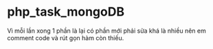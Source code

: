 # php_task_mongoDB
Vì mỗi lần xong 1 phần là lại có phần mới phải sửa khá là nhiều nên em comment code và rút gọn hàm còn thiếu.
